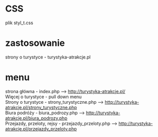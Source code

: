 # CSS
plik styl_t.css
# zastosowanie 
strony o turystyce - turystyka-atrakcje.pl
# menu
strona główna - index.php -->  http://turystyka-atrakcje.pl/<br>
Więcej o turystyce - pull down menu<br>
  Strony o turystyce - strony_turystyczne.php --> http://turystyka-atrakcje.pl/strony_turystyczne.php <br>
  Biura podróży - biura_podrozy.php -->  http://turystyka-atrakcje.pl/biura_podrozy.php <br>
  Przejazdy, przeloty, rejsy - przejazdy_przeloty.php -->  http://turystyka-atrakcje.pl/przejazdy_przeloty.php <br>


